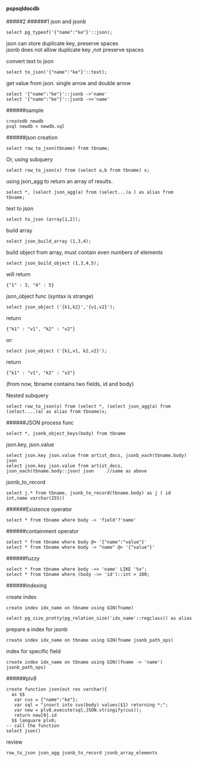 #### pspsqldocdb
#####2
######1 json and jsonb
```
select pg_typeof('{"name":"ke"}'::json);
```
json can store duplicate key, preserve spaces  
jsonb does not allow duplicate key ,not preserve spaces    

convert text to json
```
select to_json('{"name":"ke"}'::text);
```

get value from json. single arrow and double arrow
```
select '{"name":"ke"}'::jsonb ->'name'
select '{"name":"ke"}'::jsonb ->>'name'
```


######sample
```
createdb newdb
psql newdb < newdb.sql
```

######json creation
```
select row_to_json(tbname) from tbname;
```

Or, using subquery
```
select row_to_json(x) from (select a,b from tbname) x;
```

using json_agg to return an array of results.
```
select *, (select json_agg(a) from (select...)a ) as alias from tbname;
```


text to json
```
select to_json (array[1,2]);
```

build array
```
select json_build_array (1,3,4);
```

build object from array, must contain even numbers of elements
```
select json_build_object (1,3,4,5); 
```
will return
```
{"1" : 3, "4" : 5}
```

json_object func (syntax is strange)
```
select json_object ('{k1,k2}','{v1,v2}');
```
return
```
{"k1" : "v1", "k2" : "v2"}
```

or:
```
select json_object ('{k1,v1, k2,v2}');
```
return
```
{"k1" : "v1", "k2" : "v2"}
```

(from now, tbname contains two fields, id and body)  


Nested subquery
```
select row_to_json(x) from (select *, (select json_agg(a) from (select....)a) as alias from tbname)x;
```
######JSON process func
```
select *, jsonb_object_keys(body) from tbname
```
json.key, json.value
```
select json.key json.value from artist_docs, jsonb_each(tbname.body) json
select json.key json.value from artist_docs, json_each(tbname.body::json) json     //same as above
```

jsonb_to_record 
```
select j.* from tbname, jsonb_to_record(tbname.body) as j ( id int,name varchar(255))
```
######Existence operator
```
select * from tbname where body -> 'field'?'name'
```
######containment operator
```
select * from tbname where body @> '{"name":"value"}'
select * from tbname where body -> "name" @> '{"value"}'
```
######fuzzy
```
select * from tbname where body ->> 'name' LIKE '%x";
select * from tbname where (body ->> 'id')::int > 100;
```

######indexing

create index
```
create index idx_name on tbname using GIN(fname)
```

```
select pg_size_pretty(pg_relation_size('idx_name'::regclass)) as alias
```
prepare a index for jsonb
```
create index idx_name on tbname using GIN(fname jsonb_path_ops)
```
index for specific field
```
create index idx_name on tbname using GIN((fname -> 'name') jsonb_path_ops)
```

######plv8
```
create function json(out res varchar){
  as $$
   var cus = {"name":"ke"};
   var sql = "insert into cus(body) values($1) returning *;";
   var new = plv8.execute(sql,JSON.stringify(cus));
   return new[0].id
  $$ languare plv8;
-- call the function
select json()
```
review
```
row_to_json json_agg jsonb_to_record jsonb_array_elements
```
